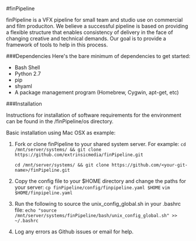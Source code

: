 #finPipeline

finPipeline is a VFX pipeline for small team and studio use on commercial and film produciton.  We believe a successful pipeline is based on providing a flexible structure that enables consistency of delivery in the face of changing creative and technical demands.  Our goal is to provide a framework of tools to help in this process.


###Dependencies
Here's the bare minimum of dependencies to get started:
* Bash Shell
* Python 2.7
* pip
* shyaml
* A package management program (Homebrew, Cygwin, apt-get, etc)


###Installation

Instructions for installation of software requirements for the environment can be found in the /finPipeline/os directory.

Basic installation using Mac OSX as example:

1. Fork or clone finPipeline to your shared system server.  For example: 
    `cd /mnt/server/systems/ && git clone https://github.com/extrinsicmedia/finPipeline.git`
    
    `cd /mnt/server/systems/ && git clone https://github.com/<your-git-name>/finPipeline.git`

2. Copy the config file to your $HOME directory and change the paths for your server:
    `cp finPipeline/config/finpipeline.yaml $HOME`
    `vim $HOME/finpipeline.yaml`

3. Run the following to source the unix_config_global.sh in your .bashrc file:
    `echo "source /mnt/server/systems/finPipeline/bash/unix_config_global.sh" >> ~/.bashrc`

4. Log any errors as Github issues or email for help.
